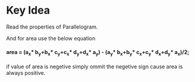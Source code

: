 # Key Idea
Read the properties of Parallelogram.

And for area use the below equation
<h4>
area = (a<sub>x</sub>* b<sub>y</sub>+b<sub>x</sub>* c<sub>y</sub>+c<sub>x</sub>* d<sub>y</sub>+d<sub>x</sub>* a<sub>y</sub>) - (a<sub>y</sub>* b<sub>x</sub>+b<sub>y</sub>* c<sub>x</sub>+c<sub>y</sub>* d<sub>x</sub>+d<sub>y</sub>* a<sub>x</sub>)/2;
</h4>
if value of area is negetive simply ommit the negetive sign cause area is always positive.
